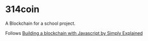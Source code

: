 # 314coin
A Blockchain for a school project.

Follows [Building a blockchain with Javascript by Simply Explained](https://www.youtube.com/playlist?list=PLzvRQMJ9HDiTqZmbtFisdXFxul5k0F-Q4)
